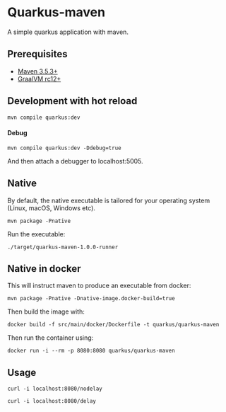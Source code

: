 # Quarkus-maven
A simple quarkus application with maven.

## Prerequisites

* [Maven 3.5.3+](https://maven.apache.org/install.html)
* [GraalVM rc12+](https://www.graalvm.org/)

## Development with hot reload
```
mvn compile quarkus:dev
```

#### Debug
```
mvn compile quarkus:dev -Ddebug=true
```  
And then attach a debugger to localhost:5005.

## Native
By default, the native executable is tailored for your operating system (Linux, macOS, Windows etc).
```
mvn package -Pnative
```  

Run the executable:  
```
./target/quarkus-maven-1.0.0-runner
```  

## Native in docker
This will instruct maven to produce an executable from docker:
```
mvn package -Pnative -Dnative-image.docker-build=true
```  
Then build the image with:
```
docker build -f src/main/docker/Dockerfile -t quarkus/quarkus-maven
```  
Then run the container using:
```
docker run -i --rm -p 8080:8080 quarkus/quarkus-maven
```  

## Usage
```
curl -i localhost:8080/nodelay
```
```
curl -i localhost:8080/delay
```
